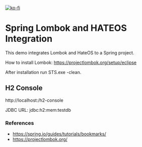 [![ko-fi](https://www.ko-fi.com/img/githubbutton_sm.svg)](https://ko-fi.com/S6S0YXPX)

# Spring Lombok and HATEOS Integration

This demo integrates Lombok and HateOS to a Spring project.

How to install Lombok: https://projectlombok.org/setup/eclipse

After installation run STS.exe -clean.

## H2 Console

http://localhost:<port>/h2-console

JDBC URL: jdbc:h2:mem:testdb

### References

 - https://spring.io/guides/tutorials/bookmarks/
 - https://projectlombok.org/